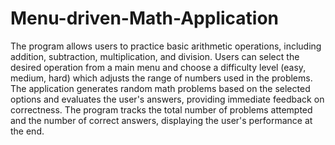 # Menu-driven-Math-Application
The program allows users to practice basic arithmetic operations, including addition, subtraction, multiplication, and division. Users can select the desired operation from a main menu and choose a difficulty level (easy, medium, hard) which adjusts the range of numbers used in the problems. The application generates random math problems based on the selected options and evaluates the user's answers, providing immediate feedback on correctness. The program tracks the total number of problems attempted and the number of correct answers, displaying the user's performance at the end.
